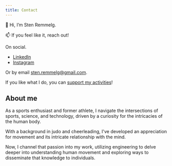 ```yaml
---
title: Contact
---
```


👋 Hi, I’m Sten Remmelg.

📫 If you feel like it, reach out! 

On social.
- [LinkedIn](https://www.linkedin.com/in/stenremmelg/) 
- [Instagram](https://www.instagram.com/steniinsta/)

Or by email [sten.remmelg@gmail.com](mailto:sten.remmelg@gmail.com).

If you like what I do, you can [support my activities](https://buy.stripe.com/5kAdUzcvT1OL6be5kl)! 

## About me

As a sports enthusiast and former athlete, I navigate the intersections of sports, science, and technology, driven by a curiosity for the intricacies of the human body. 

With a background in judo and cheerleading, I've developed an appreciation for movement and its intricate relationship with the mind. 

Now, I channel that passion into my work, utilizing engineering to delve deeper into understanding human movement and exploring ways to disseminate that knowledge to individuals.


